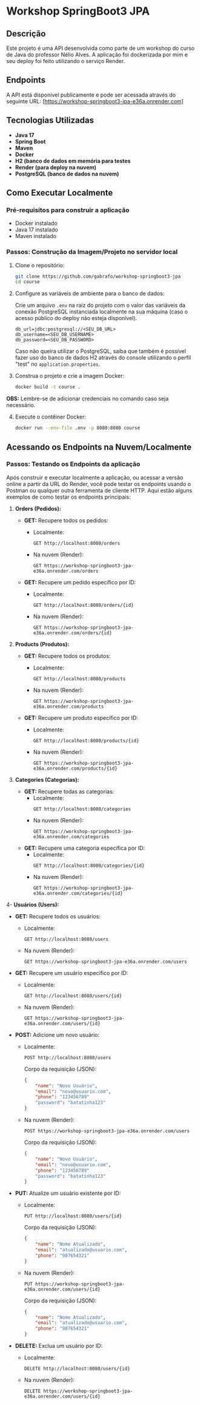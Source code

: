 # Workshop SpringBoot3 JPA

## Descrição

Este projeto é uma API desenvolvida como parte de um workshop do curso de Java do professor Nélio Alves. A aplicação foi dockerizada por mim e seu deploy foi feito utilizando o serviço Render.

## Endpoints

A API está disponível publicamente e pode ser acessada através do seguinte URL: [https://workshop-springboot3-jpa-e36a.onrender.com]

## Tecnologias Utilizadas

- **Java 17**
- **Spring Boot**
- **Maven**
- **Docker**
- **H2 (banco de dados em memória para testes**
- **Render (para deploy na nuvem)**
- **PostgreSQL (banco de dados na nuvem)**

## Como Executar Localmente

### Pré-requisitos para construir a aplicação

- Docker instalado
- Java 17 instalado
- Maven instalado

### Passos: Construção da Imagem/Projeto no servidor local

1. Clone o repositório:

    ```bash
    git clone https://github.com/gabrafo/workshop-springboot3-jpa
    cd course
    ```

2. Configure as variáveis de ambiente para o banco de dados:

    Crie um arquivo `.env` na raiz do projeto com o valor das variáveis da conexão PostgreSQL instanciada localmente na sua máquina (caso o acesso público do deploy não esteja disponível).

    ```env
    db_url=jdbc:postgresql://<SEU_DB_URL>
    db_username=<SEU_DB_USERNAME>
    db_password=<SEU_DB_PASSWORD>
    ```

    Caso não queira utilizar o PostgreSQL, saiba que também é possível fazer uso do banco de dados H2 através do console utilizando o perfil "test" no `application.properties`.

3. Construa o projeto e crie a imagem Docker:

    ```bash
    docker build -t course .
    ```

**OBS:** Lembre-se de adicionar credenciais no comando caso seja necessário.

4. Execute o contêiner Docker:

    ```bash
    docker run --env-file .env -p 8080:8080 course
    ```

 ## Acessando os Endpoints na Nuvem/Localmente

 ### Passos: Testando os Endpoints da aplicação

Após construir e executar localmente a aplicação, ou acessar a versão online a partir da URL do Render, você pode testar os endpoints usando o Postman ou qualquer outra ferramenta de cliente HTTP. Aqui estão alguns exemplos de como testar os endpoints principais:

1. **Orders (Pedidos):**
   - **GET:** Recupere todos os pedidos:
     - Localmente:
       ```
       GET http://localhost:8080/orders
       ```

     - Na nuvem (Render):
       ```
       GET https://workshop-springboot3-jpa-e36a.onrender.com/orders
       ```

   - **GET:** Recupere um pedido específico por ID:
     - Localmente:
       ```
       GET http://localhost:8080/orders/{id}
       ```

     - Na nuvem (Render):
       ```
       GET https://workshop-springboot3-jpa-e36a.onrender.com/orders/{id}
       ```

2. **Products (Produtos):**
   - **GET:** Recupere todos os produtos:
     - Localmente:
       ```
       GET http://localhost:8080/products
       ```

     - Na nuvem (Render):
       ```
       GET https://workshop-springboot3-jpa-e36a.onrender.com/products
       ```

   - **GET:** Recupere um produto específico por ID:
     - Localmente:
       ```
       GET http://localhost:8080/products/{id}
       ```

     - Na nuvem (Render):
       ```
       GET https://workshop-springboot3-jpa-e36a.onrender.com/products/{id}
       ```

3. **Categories (Categorias):**
   - **GET:** Recupere todas as categorias:
     - Localmente:
       ```
       GET http://localhost:8080/categories

     - Na nuvem (Render):
       ```
       GET https://workshop-springboot3-jpa-e36a.onrender.com/categories
       ```
   - **GET:** Recupere uma categoria específica por ID:
     - Localmente:
       ```
       GET http://localhost:8080/categories/{id}
       ```
     - Na nuvem (Render):
       ```
       GET https://workshop-springboot3-jpa-e36a.onrender.com/categories/{id}
       ```

4- **Usuários (Users):**
   - **GET:** Recupere todos os usuários:
     - Localmente:
       ```
       GET http://localhost:8080/users
       ```

     - Na nuvem (Render):
       ```
       GET https://workshop-springboot3-jpa-e36a.onrender.com/users
       ```

   - **GET:** Recupere um usuário específico por ID:
     - Localmente:
       ```
       GET http://localhost:8080/users/{id}
       ```

     - Na nuvem (Render):
       ```
       GET https://workshop-springboot3-jpa-e36a.onrender.com/users/{id}
       ```

   - **POST:** Adicione um novo usuário:
     - Localmente:
       ```
       POST http://localhost:8080/users
       ```

       Corpo da requisição (JSON):
       ```json
       {
           "name": "Novo Usuário",
           "email": "novo@usuario.com",
           "phone": "123456789"
           "password": "batatinha123"
       }
       ```

     - Na nuvem (Render):
       ```
       POST https://workshop-springboot3-jpa-e36a.onrender.com/users
       ```

       Corpo da requisição (JSON):
       ```json
       {
           "name": "Novo Usuário",
           "email": "novo@usuario.com",
           "phone": "123456789"
           "password": "batatinha123"
       }
       ```

   - **PUT:** Atualize um usuário existente por ID:
     - Localmente:
       ```
       PUT http://localhost:8080/users/{id}
       ```

       Corpo da requisição (JSON):
       ```json
       {
           "name": "Nome Atualizado",
           "email": "atualizado@usuario.com",
           "phone": "987654321"
       }
       ```

     - Na nuvem (Render):
       ```
       PUT https://workshop-springboot3-jpa-e36a.onrender.com/users/{id}
       ```

       Corpo da requisição (JSON):
       ```json
       {
           "name": "Nome Atualizado",
           "email": "atualizado@usuario.com",
           "phone": "987654321"
       }
       ```

   - **DELETE:** Exclua um usuário por ID:
     - Localmente:
       ```
       DELETE http://localhost:8080/users/{id}
       ```

     - Na nuvem (Render):
       ```
       DELETE https://workshop-springboot3-jpa-e36a.onrender.com/users/{id}
       ```
